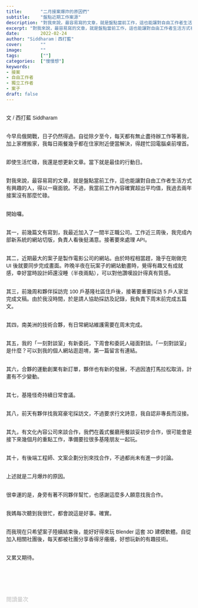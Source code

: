 ```yaml
---
title:       "二月接案爆炸的原因們"
subtitle:    "盤點近期工作案源"
description: "對我來說，最容易寫的文章，就是盤點當前工作，這也能讓對自由工作者生活方式有興趣的人，得以一窺面貌。不過，我的工作內容確實超出了平均值..."
excerpt: "對我來說，最容易寫的文章，就是盤點當前工作，這也能讓對自由工作者生活方式有興趣的人，得以一窺面貌。不過，我的工作內容確實超出了平均值..."
date:        2022-02-24
author: "Siddharam｜西打藍"
cover:       ""
image:       ""
tags:        [""]
categories:  ["慢慢想"]
keywords:
- 接案
- 自由工作者
- 獨立工作者
- 案子
draft: false
---
```


<article style="font-family: 'Noto Sans TC', '微軟正黑體', sans-serif; font-weight: 300;">

<br>文 / 西打藍 Siddharam<br><br>

今早烏俄開戰，日子仍然得過。自從除夕至今，每天都有無止盡待辦工作等著我，加上家裡搬家，我每日兩餐幾乎都在住家附近便當解決，得趕忙回電腦桌前埋首。<br><br>

即使生活忙碌，我還是想更新文章。當下就是最佳的行動日。<br><br>

對我來說，最容易寫的文章，就是盤點當前工作，這也能讓對自由工作者生活方式有興趣的人，得以一窺面貌。不過，我當前工作內容確實超出平均值，我過去兩年接案沒有那麼忙碌。<br><br>

開始囉。<br><br>

其一，前幾篇文有寫到，我最近加入了一間半正職公司。工作近三周後，我完成內部新系統的網站切版，負責人看後挺滿意。接著要來處理 API。<br><br>

其二，近期最大的案子是製作電影公司的網站。由於時程相當趕，幾乎在剛做完 UI 後就要同步完成畫面。昨晚半夜在玩案子的網站動畫時，覺得有趣又有成就感，幸好當時設計師還沒睡（半夜兩點），可以對他讚嘆設計得真有質感。<br><br>

其三，前幾周和夥伴採訪完 100 戶基隆社區住戶後，接著要重要採訪 5 戶人家並完成文稿。由於我沒時間，於是請人協助採訪及記錄，我負責下周末前完成五篇文。<br><br>

其四，南美洲的技術合夥，有日常網站維護需要在周末完成。<br><br>

其五，我的「一刻對談室」有新委託，下周會和委託人碰面對談。「一刻對談室」是什麼？可以到我的個人網站逛逛唷，第一篇留言有連結。<br><br>

其六，合夥的運動創業有新訂單，夥伴也有新的發展，不過因渣打馬拉松取消，計畫有不少變動。<br><br>

其七，基隆怪奇持續日常會議。<br><br>

其八，前天有夥伴找我寫豪宅採訪文，不過要求行文詩意，我自認非專長而沒接。<br><br>

其九，有文化內容公司來談合作，我們在義式餐廳用餐談妥初步合作，很可能會是接下來幾個月的重點工作，準備要拉很多基隆朋友一起玩。<br><br>

其十，有後端工程師、文案企劃分別來找合作，不過都尚未有進一步討論。<br><br>

上述就是二月爆炸的原因。<br><br>

很幸運的是，身旁有著不同夥伴幫忙，也感謝這麼多人願意找我合作。<br><br>

我媽每次聽到我很忙，都會說這是好事。確實。<br><br>

而我現在只希望案子陸續結束後，能好好得來玩 Blender 這套 3D 建模軟體。自從加入相關社團後，每天都被社團分享香得牙癢癢，好想玩新的有趣技術。<br><br>

又累又期待。<br><br>



<br><br><br>

</article>

<div style="color: #bfbfbf; font-size: 15px;" id="busuanzi_container_page_pv">
  閱讀量<span id="busuanzi_value_page_pv"></span>次
</div>

<script src="../../js/post.js"></script>




